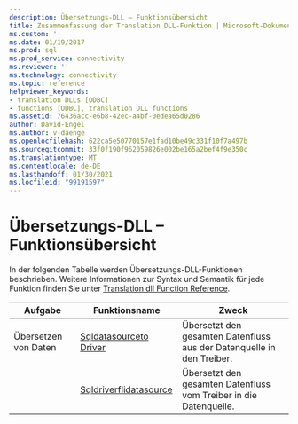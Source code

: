 ```yaml
---
description: Übersetzungs-DLL – Funktionsübersicht
title: Zusammenfassung der Translation DLL-Funktion | Microsoft-Dokumentation
ms.custom: ''
ms.date: 01/19/2017
ms.prod: sql
ms.prod_service: connectivity
ms.reviewer: ''
ms.technology: connectivity
ms.topic: reference
helpviewer_keywords:
- translation DLLs [ODBC]
- functions [ODBC], translation DLL functions
ms.assetid: 76436acc-e6b8-42ec-a4bf-0edea65d0286
author: David-Engel
ms.author: v-daenge
ms.openlocfilehash: 622ca5e50770157e1fad10be49c331f10f7a497b
ms.sourcegitcommit: 33f0f190f962059826e002be165a2bef4f9e350c
ms.translationtype: MT
ms.contentlocale: de-DE
ms.lasthandoff: 01/30/2021
ms.locfileid: "99191597"
---
```

# <a name="translation-dll-function-summary"></a>Übersetzungs-DLL – Funktionsübersicht
In der folgenden Tabelle werden Übersetzungs-DLL-Funktionen beschrieben. Weitere Informationen zur Syntax und Semantik für jede Funktion finden Sie unter [Translation dll Function Reference](../../../odbc/reference/syntax/translation-dll-api-reference.md).  
  
|Aufgabe|Funktionsname|Zweck|  
|----------|-------------------|-------------|  
|Übersetzen von Daten|[Sqldatasourceto Driver](../../../odbc/reference/syntax/sqldatasourcetodriver-function.md)|Übersetzt den gesamten Datenfluss aus der Datenquelle in den Treiber.|  
||[Sqldriverflidatasource](../../../odbc/reference/syntax/sqldrivertodatasource-function.md)|Übersetzt den gesamten Datenfluss vom Treiber in die Datenquelle.|
